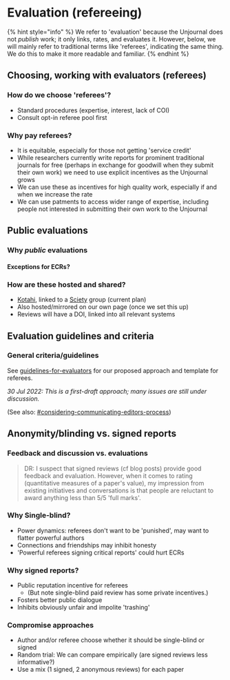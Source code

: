 # Evaluation (refereeing)

{% hint style="info" %}
We refer to 'evaluation' because the Unjournal does not _publish_ work; it only links, rates, and evaluates it. However, below, we will mainly refer to traditional terms like 'referees', indicating the same thing. We do this to make it more readable and familiar.
{% endhint %}

## Choosing, working with evaluators (referees)

### How do we choose 'referees'?

* Standard procedures (expertise, interest, lack of COI)
* Consult opt-in referee pool first

### Why pay referees?

* It is equitable, especially for those not getting 'service credit'
* While researchers currently write reports for prominent traditional journals for free (perhaps in exchange for goodwill when they submit their own work) we need to use explicit incentives as the Unjournal grows&#x20;
* We can use these as incentives for high quality work, especially if and when we increase the rate
* We can use patments to access wider range of expertise, including people not interested in submitting their own work to the Unjournal

## Public evaluations

### Why _public_ evaluations

#### Exceptions for ECRs?

### How are these hosted and shared?

* [Kotahi](https://kotahi.community/), linked to a [Sciety](https://sciety.org/) group (current plan)
* Also hosted/mirrored on our own page (once we set this up)
* Reviews will have a DOI, linked into all relevant systems

## Evaluation guidelines and criteria

### General criteria/guidelines

See [guidelines-for-evaluators](../../policies-projects-evaluation-workflow/policies-evaluation/guidelines-for-evaluators/ "mention") for our proposed approach and template for referees.&#x20;

_30 Jul 2022: This is a first-draft approach; many issues are still under discussion._



(See also: [#considering-communicating-editors-process](../../policies-projects-evaluation-workflow/policies-and-templates/considering-projects.md#considering-communicating-editors-process "mention"))

## Anonymity/blinding vs. signed reports

### Feedback and discussion vs. evaluations

> DR: I suspect that signed reviews (cf blog posts) provide good feedback and evaluation. However, when it comes to rating (quantitative measures of a paper's value), my impression from existing initiatives and conversations is that people are reluctant to award anything less than 5/5 'full  marks'.

### Why Single-blind?

* Power dynamics: referees don't want to be 'punished', may want to flatter powerful authors
* Connections and friendships may inhibit honesty
* 'Powerful referees signing critical reports' could hurt ECRs&#x20;

### Why signed reports?

* Public reputation incentive for referees
  * (But note single-blind paid review has some private incentives.)&#x20;
* Fosters better public dialogue
* Inhibits obviously unfair and impolite 'trashing'

### Compromise approaches

* Author and/or referee choose whether it should be single-blind or signed
* Random trial: We can compare empirically (are signed reviews less informative?)
* Use a mix (1 signed, 2 anonymous reviews) for each paper



## &#x20;
